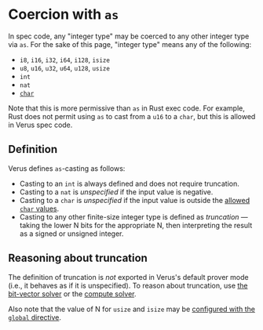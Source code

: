 # Coercion with `as`

In spec code, any "integer type" may be coerced to any other integer type via `as`.
For the sake of this page, "integer type" means any of the following:

 * `i8`, `i16`, `i32`, `i64`, `i128`, `isize`
 * `u8`, `u16`, `u32`, `u64`, `u128`, `usize`
 * `int`
 * `nat`
 * [`char`](./char.md)

Note that this is more permissive than `as` in Rust exec code. For example, Rust does
not permit using `as` to cast from a `u16` to a `char`, but this is allowed in Verus
spec code.

## Definition

Verus defines `as`-casting as follows:

 * Casting to an `int` is always defined and does not require truncation.
 * Casting to a `nat` is _unspecified_ if the input value is negative.
 * Casting to a `char` is _unspecified_ if the input value is outside the [allowed `char` values](./char.md).
 * Casting to any other finite-size integer type is defined as _truncation_ — taking the
    lower N bits for the appropriate N, then interpreting the result as a signed or unsigned
    integer.

## Reasoning about truncation

The definition of truncation is _not_ exported in Verus's default prover mode
(i.e., it behaves as if it is unspecified). To reason about truncation, use
[the bit-vector solver](./reference-assert-by-bit-vector.md)
or the [compute solver](./reference-assert-by-compute.md).

Also note that the value of N for `usize` and `isize` may be [configured with the `global` directive](./reference-global.md).
